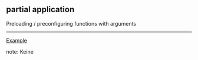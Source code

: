 ##  partial application

Preloading / preconfiguring functions with arguments

---

[Example](txmt://open?url=file://~/code/fun-js/examples/partial-application.coffee)

note:
    Keine
